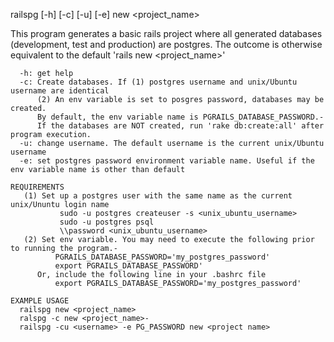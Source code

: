 railspg [-h] [-c] [-u] [-e] new <project_name>

This program generates a basic rails project where all generated databases (development, test and production) are
postgres. The outcome is otherwise equivalent to the default 'rails new <project_name>'

      -h: get help
      -c: Create databases. If (1) postgres username and unix/Ubuntu username are identical
          (2) An env variable is set to posgres password, databases may be created.
          By default, the env variable name is PGRAILS_DATABASE_PASSWORD.-
          If the databases are NOT created, run 'rake db:create:all' after program execution.
      -u: change username. The default username is the current unix/Ubuntu username
      -e: set postgres password environment variable name. Useful if the env variable name is other than default

    REQUIREMENTS
       (1) Set up a postgres user with the same name as the current unix/Ununtu login name
               sudo -u postgres createuser -s <unix_ubuntu_username>
               sudo -u postgres psql
               \\password <unix_ubuntu_username>
       (2) Set env variable. You may need to execute the following prior to running the program.-
              PGRAILS_DATABASE_PASSWORD='my_postgres_password'
              export PGRAILS_DATABASE_PASSWORD'
          Or, include the following line in your .bashrc file
              export PGRAILS_DATABASE_PASSWORD='my_postgres_password'

    EXAMPLE USAGE
      railspg new <project_name>
      ralspg -c new <project_name>-
      railspg -cu <username> -e PG_PASSWORD new <project name>
